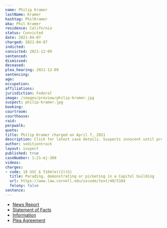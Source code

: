 ```yaml
---
name: Philip Kramer
lastName: Kramer
hashtag: PhilKramer
aka: Phil Kramer
residence: California
status: Convicted
date: 2021-04-07
charged: 2021-04-07
indicted:
convicted: 2021-12-09
sentenced:
dismissed:
deceased:
plea_hearing: 2021-12-09
sentencing:
age:
occupation:
affiliations:
jurisdiction: Federal
image: /images/preview/philip-kramer.jpg
suspect: philip-kramer.jpg
booking:
courtroom:
courthouse:
raid:
perpwalk:
quote:
title: Philip Kramer charged on April 7, 2021
description: Click for latest case details. Suspects innocent until proven guilty.
author: seditiontrack
layout: suspect
published: true
caseNumber: 1:21-mj-360
videos:
charges:
- code: 18 USC § 5104(e)(2)(G)
  title: Parading, demonstrating or picketing in a Capitol building
  url: https://www.law.cornell.edu/uscode/text/40/5104
  felony: false
sentence:
---
```

- [News Report](https://winningcaseamerica.com/index.php/2021/05/19/california-man-accused-of-being-involved-in-jan-6-capitol-siege-says-he-did-nothing-wrong/)
- [Statement of Facts](https://www.justice.gov/usao-dc/case-multi-defendant/file/1456071/download)
- [Information](https://www.justice.gov/usao-dc/case-multi-defendant/file/1419096/download)
- [Plea Agreement](https://www.justice.gov/usao-dc/case-multi-defendant/file/1456066/download)
